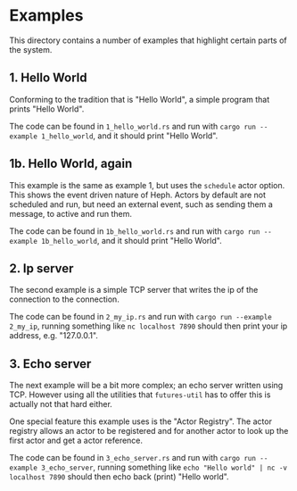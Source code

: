 # Examples

This directory contains a number of examples that highlight certain parts of the
system.

## 1. Hello World

Conforming to the tradition that is "Hello World", a simple program that prints
"Hello World".

The code can be found in `1_hello_world.rs` and run with `cargo run --example
1_hello_world`, and it should print "Hello World".

## 1b. Hello World, again

This example is the same as example 1, but uses the `schedule` actor option.
This shows the event driven nature of Heph. Actors by default are not scheduled
and run, but need an external event, such as sending them a message, to active
and run them.

The code can be found in `1b_hello_world.rs` and run with `cargo run --example
1b_hello_world`, and it should print "Hello World".

## 2. Ip server

The second example is a simple TCP server that writes the ip of the connection
to the connection.

The code can be found in `2_my_ip.rs` and run with `cargo run --example
2_my_ip`, running something like `nc localhost 7890` should then print your ip
address, e.g. "127.0.0.1".

## 3. Echo server

The next example will be a bit more complex; an echo server written using TCP.
However using all the utilities that `futures-util` has to offer this is
actually not that hard either.

One special feature this example uses is the "Actor Registry". The actor
registry allows an actor to be registered and for another actor to look up the
first actor and get a actor reference.

The code can be found in `3_echo_server.rs` and run with `cargo run --example
3_echo_server`, running something like `echo "Hello world" | nc -v localhost
7890` should then echo back (print) "Hello world".
